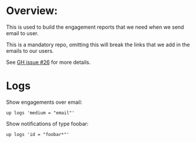 # Overview:

This is used to build the engagement reports that we need when we send email to user.

This is a mandatory repo, omitting this will break the links that we add in the emails to our users.

See [GH issue #26](https://github.com/Unee-T-INS/frontend/issues/26) for more details.

# Logs

Show engagements over email:

	up logs 'medium = "email"'

Show notifications of type foobar:

	up logs 'id = "foobar*"'
